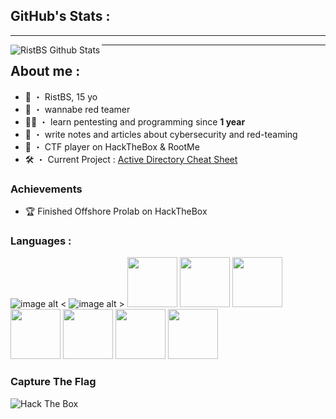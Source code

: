 ## GitHub's Stats :
---
<img align="left" alt="RistBS Github Stats" src="https://github-readme-stats.vercel.app/api?username=RistBS&show_icons=true&hide_border=true" />

---
## About me :
- 💼 ・ RistBS, 15 yo
- 🔴 ・ wannabe red teamer
- 🏴‍☠️ ・ learn pentesting and programming since __1 year__
- 📗 ・ write notes and articles about cybersecurity and red-teaming
- 🚩 ・ CTF player on HackTheBox & RootMe
- 🛠️ ・ Current Project : [Active Directory Cheat Sheet](https://github.com/RistBS/Active-directory-Cheat-sheet)

### Achievements
- 🏆 Finished Offshore Prolab on HackTheBox 

### Languages :
![image alt <](https://media.discordapp.net/attachments/713142876241920000/936585233371889694/0b849c72f38362fe12072a4916660013.png?width=80&height=80)
![image alt >](https://media.discordapp.net/attachments/713142876241920000/936599429648121916/1643370061028.png?width=80&height=80)
<img src="https://media.discordapp.net/attachments/713142876241920000/936585233124446228/R_1.png?" height="80px">
<img src="https://media.discordapp.net/attachments/713142876241920000/936587781071859772/HTML_5.png" height="80px">
<img src="https://media.discordapp.net/attachments/713142876241920000/936584764129955860/css3-logo-png-transparent.png" height="80px">
<img src="https://media.discordapp.net/attachments/713142876241920000/936584944682168370/powershell.png" height="80px">
<img src="https://media.discordapp.net/attachments/713142876241920000/936599430176575488/1643370025933.png" height="80px">
<img src="https://media.discordapp.net/attachments/713142876241920000/936599429912346684/1643370048673.png" height="80px">
<img src="https://media.discordapp.net/attachments/713142876241920000/936585032393437205/1200px-Python-logo-notext.svg.png" height="80px">

### Capture The Flag
<img src="http://www.hackthebox.eu/badge/image/444714" alt="Hack The Box">
</p>

